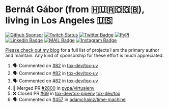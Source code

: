 # Bernát Gábor (from 🇭🇺🇷🇴🇬🇧), living in Los Angeles 🇺🇸

[![Github Sponsor](https://img.shields.io/static/v1?label=Sponsor&message=%E2%9D%A4&logo=GitHub&link=https://github.com/sponsors/gaborbernat&style=flat-square)](https://github.com/sponsors/gaborbernat)
[![Twitch Status](https://img.shields.io/twitch/status/gaborbernat?style=flat-square)](https://www.twitch.tv/gaborbernat)
[![Twitter Badge](https://img.shields.io/badge/-@gjbernat-1ca0f1?style=flat-square&labelColor=1ca0f1&logo=twitter&logoColor=white&link=https://twitter.com/gjbernat)](https://twitter.com/gjbernat)
[![PyPI](https://img.shields.io/badge/-gaborbernat-0073b7?style=flat-square&logo=Python&logoColor=white&link=https://pypi.org/user/gaborbernat/)](https://pypi.org/user/gaborbernat/)
[![Linkedin Badge](https://img.shields.io/badge/-gaborbernat-blue?style=flat-square&logo=Linkedin&logoColor=white&link=https://www.linkedin.com/in/gaborbernat/)](https://www.linkedin.com/in/gaborbernat/)
[![MAIL Badge](https://img.shields.io/badge/-gaborjbernat@gmail.com-c14438?style=flat-square&logo=Gmail&logoColor=white&link=mailto:gaborjbernat@gmail.com)](mailto:gaborjbernat@gmail.com)
[![Instagram Badge](https://img.shields.io/badge/-@gabor__bernat-845EC2?style=flat-square&labelColor=white&logo=Instagram&link=https://instagram.com/gabor_bernat/)](https://instagram.com/gabor_bernat)

[Please check out my blog](https://bernat.tech/about/) for a full list of projects I am the primary author and maintain.
Any kind of sponsorship for these effort is much appreciated.

<!--START_SECTION:activity-->

1. 🗣 Commented on [#82](https://github.com/tox-dev/tox-uv/issues/82#issuecomment-2498289867) in [tox-dev/tox-uv](https://github.com/tox-dev/tox-uv)
2. 🗣 Commented on [#82](https://github.com/tox-dev/tox-uv/issues/82#issuecomment-2494601481) in [tox-dev/tox-uv](https://github.com/tox-dev/tox-uv)
3. 🗣 Commented on [#82](https://github.com/tox-dev/tox-uv/issues/82#issuecomment-2494599194) in [tox-dev/tox-uv](https://github.com/tox-dev/tox-uv)
4. 🎉 Merged PR [#2800](https://github.com/pypa/virtualenv/pull/2800) in [pypa/virtualenv](https://github.com/pypa/virtualenv)
5. ❌ Closed PR [#69](https://github.com/tox-dev/tox-pipenv/pull/69) in [tox-dev/tox-pipenv](https://github.com/tox-dev/tox-pipenv)
   [tox-dev/tox](https://github.com/tox-dev/tox)
5. 🗣 Commented on [#457](https://github.com/adamchainz/time-machine/pull/457#issuecomment-2197730644) in
[adamchainz/time-machine](https://github.com/adamchainz/time-machine)
<!--END_SECTION:activity-->
